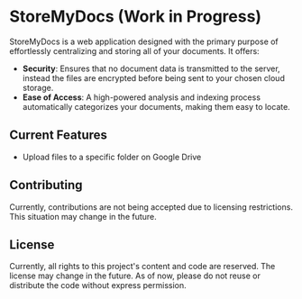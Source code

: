 # StoreMyDocs (Work in Progress)

StoreMyDocs is a web application designed with the primary purpose of effortlessly centralizing and storing all of your documents. It offers:

* **Security**: Ensures that no document data is transmitted to the server, instead the files are encrypted before being sent to your chosen cloud storage.
* **Ease of Access**: A high-powered analysis and indexing process automatically categorizes your documents, making them easy to locate.

## Current Features

* Upload files to a specific folder on Google Drive

## Contributing

Currently, contributions are not being accepted due to licensing restrictions. This situation may change in the future.

## License

Currently, all rights to this project's content and code are reserved.
The license may change in the future.
As of now, please do not reuse or distribute the code without express permission.
